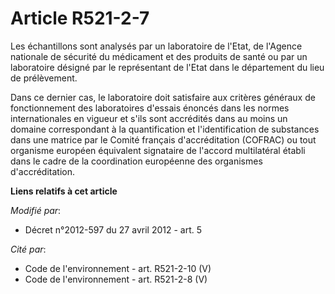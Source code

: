# Article R521-2-7

Les échantillons sont analysés par un laboratoire de l'Etat, de l'Agence nationale de sécurité du médicament et des produits
de santé ou par un laboratoire désigné par le représentant de l'Etat dans le département du lieu de prélèvement. 

Dans ce dernier cas, le laboratoire doit satisfaire aux critères généraux de fonctionnement des laboratoires d'essais énoncés
dans les normes internationales en vigueur et s'ils sont accrédités dans au moins un domaine correspondant à la
quantification et l'identification de substances dans une matrice par le Comité français d'accréditation (COFRAC) ou tout
organisme européen équivalent signataire de l'accord multilatéral établi dans le cadre de la coordination européenne des
organismes d'accréditation.

**Liens relatifs à cet article**

_Modifié par_:

  - Décret n°2012-597 du 27 avril 2012 - art. 5

_Cité par_:

  - Code de l'environnement - art. R521-2-10 (V)
  - Code de l'environnement - art. R521-2-8 (V)

